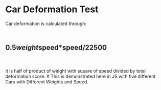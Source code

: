 # Car Deformation Test
Car deformation is calculated through:
 ## <br>0.5*weight*speed*speed/22500
<br>
<br> It is half of product of weight with square of speed divided by total deformation score.
# This is demonstrated here in JS with five different Cars with Different Weights and Speed.
